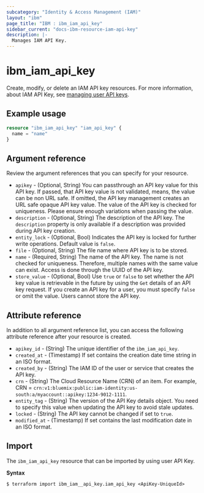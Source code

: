 ```yaml
---
subcategory: "Identity & Access Management (IAM)"
layout: "ibm"
page_title: "IBM : ibm_iam_api_key"
sidebar_current: "docs-ibm-resource-iam-api-key"
description: |-
  Manages IAM API Key.
---
```


# ibm_iam_api_key

Create, modify, or delete an IAM API key resources.  For more information, about IAM API Key, see [managing user API keys](https://cloud.ibm.com/docs/account?topic=account-userapikey).

## Example usage

```terraform
resource "ibm_iam_api_key" "iam_api_key" {
  name = "name"
}
```

## Argument reference

Review the argument references that you can specify for your resource.

- `apikey` - (Optional, String) You can passthrough an API key value for this API key. If passed, that API key value is not validated, means, the value can be non URL safe. If omitted, the API key management creates an URL safe opaque API key value. The value of the API key is checked for uniqueness. Please ensure enough variations when passing the value.
- `description` - (Optional, String) The description of the API key. The `description` property is only available if a description was provided during API key creation.
- `entity_lock` - (Optional, Bool) Indicates the API key is locked for further write operations. Default value is `false`.
- `file` - (Optional, String) The file name where API key is to be stored.
- `name` - (Required, String) The name of the API key. The name is not checked for uniqueness. Therefore, multiple names with the same value can exist. Access is done through the UUID of the API key.
- `store_value` - (Optional, Bool) Use `true` or `false` to set whether the API key value is retrievable in the future by using the `Get` details of an API key request. If you create an API key for a user, you must specify `false` or omit the value. Users cannot store the API key.


## Attribute reference

In addition to all argument reference list, you can access the following attribute reference after your resource is created.

- `apikey_id` - (String) The unique identifier of the `ibm_iam_api_key`.
- `created_at` -  (Timestamp) If set contains the creation date time string in an ISO format.
- `created_by` - (String) The IAM ID of the user or service that creates the API key.
- `crn` - (String) The Cloud Resource Name (CRN) of an item. For example, CRN =  `crn:v1:bluemix:public:iam-identity:us-south:a/myaccount::apikey:1234-9012-1111`.
- `entity_tag` - (String) The version of the API Key details object. You need to specify this value when updating the API key to avoid stale updates.
- `locked` - (String) The API key cannot be changed if set to `true`.
- `modified_at` - (Timestamp) If set contains the last modification date in an ISO format.

## Import

The `ibm_iam_api_key` resource that can be imported by using user API Key.

**Syntax**

```
$ terraform import ibm_iam__api_key.iam_api_key <ApiKey-UniqueId>
```
